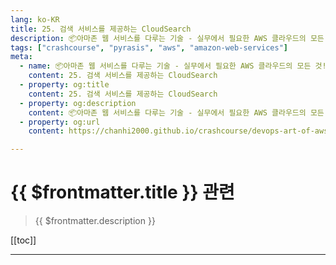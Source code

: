 ```yaml
---
lang: ko-KR
title: 25. 검색 서비스를 제공하는 CloudSearch
description: 📦아마존 웹 서비스를 다루는 기술 - 실무에서 필요한 AWS 클라우드의 모든 것! > 25. 검색 서비스를 제공하는 CloudSearch
tags: ["crashcourse", "pyrasis", "aws", "amazon-web-services"]
meta:
  - name: 📦아마존 웹 서비스를 다루는 기술 - 실무에서 필요한 AWS 클라우드의 모든 것! > 25. 검색 서비스를 제공하는 CloudSearch
    content: 25. 검색 서비스를 제공하는 CloudSearch
  - property: og:title
    content: 25. 검색 서비스를 제공하는 CloudSearch
  - property: og:description
    content: 📦아마존 웹 서비스를 다루는 기술 - 실무에서 필요한 AWS 클라우드의 모든 것! > 25. 검색 서비스를 제공하는 CloudSearch
  - property: og:url
    content: https://chanhi2000.github.io/crashcourse/devops-art-of-aws/25.html

---
```


# {{ $frontmatter.title }} 관련

> {{ $frontmatter.description }}

[[toc]]

---

<TagLinks />